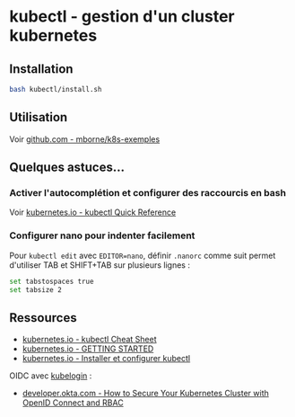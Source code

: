 # kubectl - gestion d'un cluster kubernetes

## Installation

```bash
bash kubectl/install.sh
```

## Utilisation

Voir [github.com - mborne/k8s-exemples](https://github.com/mborne/k8s-exemples?tab=readme-ov-file#k8s-exemples)

## Quelques astuces...

### Activer l'autocomplétion et configurer des raccourcis en bash

Voir [kubernetes.io - kubectl Quick Reference](https://kubernetes.io/docs/reference/kubectl/quick-reference/)

### Configurer nano pour indenter facilement

Pour `kubectl edit` avec `EDITOR=nano`, définir `.nanorc` comme suit permet d'utiliser TAB et SHIFT+TAB sur plusieurs lignes :

```bash
set tabstospaces true
set tabsize 2
```


## Ressources

* [kubernetes.io - kubectl Cheat Sheet](https://kubernetes.io/docs/reference/kubectl/cheatsheet/)
* [kubernetes.io - GETTING STARTED](https://kubernetes.io/docs/reference/generated/kubectl/kubectl-commands)
* [kubernetes.io - Installer et configurer kubectl](https://kubernetes.io/fr/docs/tasks/tools/install-kubectl/)

OIDC avec [kubelogin](https://github.com/int128/kubelogin?tab=readme-ov-file#kubelogin--) :

* [developer.okta.com - How to Secure Your Kubernetes Cluster with OpenID Connect and RBAC](https://developer.okta.com/blog/2021/11/08/k8s-api-server-oidc)

